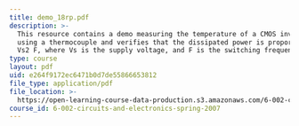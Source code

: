```yaml
---
title: demo_18rp.pdf
description: >-
  This resource contains a demo measuring the temperature of a CMOS inverter
  using a thermocouple and verifies that the dissipated power is proportional to
  Vs2 F, where Vs is the supply voltage, and F is the switching frequency.
type: course
layout: pdf
uid: e264f9172ec6471b0d7de55866653812
file_type: application/pdf
file_location: >-
  https://open-learning-course-data-production.s3.amazonaws.com/6-002-circuits-and-electronics-spring-2007/e264f9172ec6471b0d7de55866653812_demo_18rp.pdf
course_id: 6-002-circuits-and-electronics-spring-2007
---
```

